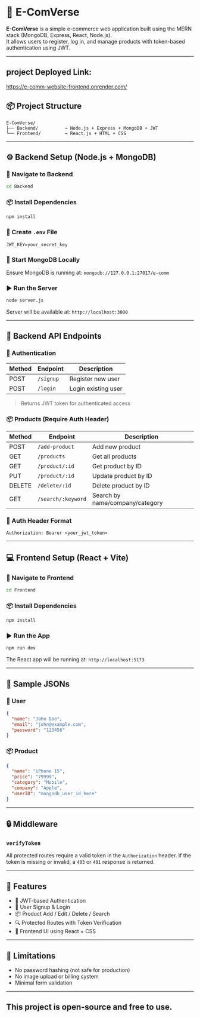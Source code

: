 # 🛒 E-ComVerse

**E-ComVerse** is a simple e-commerce web application built using the MERN stack (MongoDB, Express, React, Node.js).  
It allows users to register, log in, and manage products with token-based authentication using JWT.

---
## project Deployed Link:  
   https://e-comm-website-frontend.onrender.com/
## 📦 Project Structure

```
E-ComVerse/
├── Backend/          → Node.js + Express + MongoDB + JWT
└── Frontend/         → React.js + HTML + CSS
```

---

## ⚙️ Backend Setup (Node.js + MongoDB)

### 📁 Navigate to Backend

```bash
cd Backend
```

### 📦 Install Dependencies

```bash
npm install
```

### 🔐 Create `.env` File

```env
JWT_KEY=your_secret_key
```

### 🚀 Start MongoDB Locally

Ensure MongoDB is running at: `mongodb://127.0.0.1:27017/e-comm`

### ▶️ Run the Server

```bash
node server.js
```

Server will be available at: `http://localhost:3000`

---

## 🧪 Backend API Endpoints

### 👤 Authentication

| Method | Endpoint   | Description         |
|--------|------------|---------------------|
| POST   | `/signup`  | Register new user   |
| POST   | `/login`   | Login existing user |

> Returns JWT token for authenticated access

### 📦 Products (Require Auth Header)

| Method | Endpoint           | Description            |
|--------|--------------------|------------------------|
| POST   | `/add-product`     | Add new product        |
| GET    | `/products`        | Get all products       |
| GET    | `/product/:id`     | Get product by ID      |
| PUT    | `/product/:id`     | Update product by ID   |
| DELETE | `/delete/:id`      | Delete product by ID   |
| GET    | `/search/:keyword` | Search by name/company/category |

### 🔐 Auth Header Format

```
Authorization: Bearer <your_jwt_token>
```

---

## 💻 Frontend Setup (React + Vite)

### 📁 Navigate to Frontend

```bash
cd Frontend
```

### 📦 Install Dependencies

```bash
npm install
```

### ▶️ Run the App

```bash
npm run dev
```

The React app will be running at: `http://localhost:5173`

---

## 🧾 Sample JSONs

### 👤 User

```json
{
  "name": "John Doe",
  "email": "john@example.com",
  "password": "123456"
}
```

### 📦 Product

```json
{
  "name": "iPhone 15",
  "price": "79999",
  "category": "Mobile",
  "company": "Apple",
  "userID": "mongodb_user_id_here"
}
```

---

## 🔒 Middleware

### `verifyToken`

All protected routes require a valid token in the `Authorization` header.
If the token is missing or invalid, a `403` or `401` response is returned.

---

## 📌 Features

- 🔐 JWT-based Authentication
- 📄 User Signup & Login
- 📦 Product Add / Edit / Delete / Search
- 🔍 Protected Routes with Token Verification
- 🎨 Frontend UI using React + CSS

---

## 🛑 Limitations

- No password hashing (not safe for production)
- No image upload or billing system
- Minimal form validation

---


## This project is open-source and free to use.
